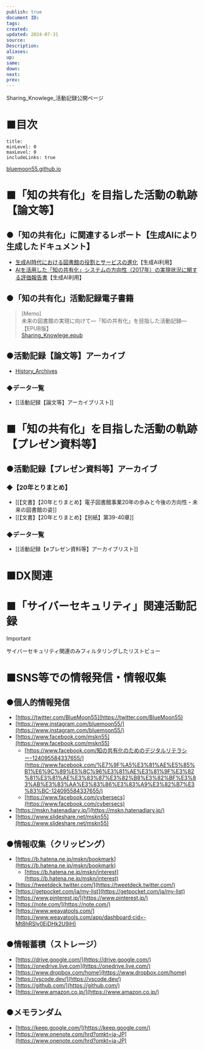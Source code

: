 ```yaml
---
publish: true
document ID: 
tags: 
created: 
updated: 2024-07-31
source: 
Description: 
aliases: 
up: 
same: 
down: 
next: 
prev:
---
```


Sharing_Knowlege_活動記録公開ページ

# ■目次

```table-of-contents
title: 
minLevel: 0
maxLevel: 0
includeLinks: true
```

[bluemoon55.github.io](https://bluemoon55.github.io/)
# ■「知の共有化」を目指した活動の軌跡【論文等】

## ●「知の共有化」に関連するレポート【生成AIにより生成したドキュメント】

- [生成AI時代における図書館の役割とサービスの進化](https://bluemoon55.github.io/History_of_activities/AI_Generation/生成AI時代の図書館の役割_.pdf)【生成AI利用】
- [AIを活用した「知の共有化」システムの方向性（2017年）の実現状況に関する評価報告書](https://bluemoon55.github.io/History_of_activities/AI_Generation/AI知の共有化実現度調査_.pdf)【生成AI利用】

## ●「知の共有化」活動記録電子書籍

> [Memo]  
> 未来の図書館の実現に向けて―「知の共有化」を目指した活動記録―【EPUB版】  
> [Sharing\_Knowlege.epub](https://bluemoon55.github.io/Repository/bibi-bookshelf/Sharing_Knowlege.epub)

## ●活動記録【論文等】アーカイブ

- [History\_Archives](https://bluemoon55.github.io/History_Archives/)

### ◆データ一覧

- [[活動記録【論文等】アーカイブリスト]]


# ■「知の共有化」を目指した活動の軌跡【プレゼン資料等】
## ●活動記録【プレゼン資料等】アーカイブ

### ◆【20年とりまとめ】

- [[【文書】【20年とりまとめ】電子図書館事業20年の歩みと今後の方向性・未来の図書館の姿]]
- [[【文書】【20年とりまとめ】【別紙】第39-40章]]

### ◆データ一覧

- [[活動記録【eプレゼン資料等】アーカイブリスト]]

# ■DX関連

# ■「サイバーセキュリティ」関連活動記録

> [!important]  
> サイバーセキュリティ関連のみフィルタリングしたリストビュー  


# ■SNS等での情報発信・情報収集

## ●個人的情報発信

- [https://twitter.com/BlueMoon55](https://twitter.com/BlueMoon55)
- [https://www.instagram.com/bluemoon55/](https://www.instagram.com/bluemoon55/)
- [https://www.facebook.com/mskn55](https://www.facebook.com/mskn55)
    - [https://www.facebook.com/知の共有化のためのデジタルリテラシー-124095584337655/](https://www.facebook.com/%E7%9F%A5%E3%81%AE%E5%85%B1%E6%9C%89%E5%8C%96%E3%81%AE%E3%81%9F%E3%82%81%E3%81%AE%E3%83%87%E3%82%B8%E3%82%BF%E3%83%AB%E3%83%AA%E3%83%86%E3%83%A9%E3%82%B7%E3%83%BC-124095584337655/)
    - [https://www.facebook.com/cybersecs](https://www.facebook.com/cybersecs)
- [https://mskn.hatenadiary.jp/](https://mskn.hatenadiary.jp/)
- [https://www.slideshare.net/mskn55](https://www.slideshare.net/mskn55)

  

## ●情報収集（クリッピング）

- [https://b.hatena.ne.jp/mskn/bookmark](https://b.hatena.ne.jp/mskn/bookmark)
    - [https://b.hatena.ne.jp/mskn/interest](https://b.hatena.ne.jp/mskn/interest)
- [https://tweetdeck.twitter.com/](https://tweetdeck.twitter.com/)
- [https://getpocket.com/ja/my-list](https://getpocket.com/ja/my-list)
- [https://www.pinterest.jp/](https://www.pinterest.jp/)
- [https://note.com/](https://note.com/)
- [https://www.weavatools.com/](https://www.weavatools.com/app/dashboard;cid=-Mt8hRSly0EjDHk2U9iH)

## ●情報蓄積（ストレージ）

- [https://drive.google.com/](https://drive.google.com/)
- [https://onedrive.live.com](https://onedrive.live.com/)
- [https://www.dropbox.com/home](https://www.dropbox.com/home)
- [https://vscode.dev/](https://vscode.dev/)
- [https://github.com/](https://github.com/)
- [https://www.amazon.co.jp/](https://www.amazon.co.jp/)

## ●メモランダム

- [https://keep.google.com/](https://keep.google.com/)
- [https://www.onenote.com/hrd?omkt=ja-JP](https://www.onenote.com/hrd?omkt=ja-JP)
